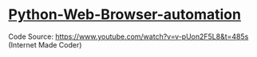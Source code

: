 # [Python-Web-Browser-automation](https://github.com/MrAnon89/Python-Web-Browser-automation/tree/main)

Code Source:
https://www.youtube.com/watch?v=v-pUon2F5L8&t=485s 
(Internet Made Coder)
